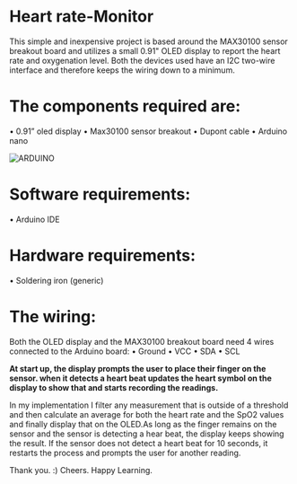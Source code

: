 # Heart rate-Monitor
 
This simple and inexpensive project is based around the MAX30100 sensor breakout board and utilizes a small 0.91" OLED display to report the heart rate and oxygenation level.
Both the devices used have an I2C two-wire interface and therefore keeps the wiring down to a minimum.

# The components required are:
 •	0.91” oled display
 •	Max30100 sensor breakout
 •	Dupont cable
 •	Arduino nano
 
 ![ARDUINO](https://images-wixmp-ed30a86b8c4ca887773594c2.wixmp.com/f/c82b5815-a4a2-4540-8dcd-d9fa8166dafa/da06lj6-9012becd-723d-4800-9c10-667ec0385708.jpg/v1/fill/w_1600,h_675,q_75,strp/minimal_arduino_wallpaper_2560x1080_by_dssdiego_da06lj6-fullview.jpg?token=eyJ0eXAiOiJKV1QiLCJhbGciOiJIUzI1NiJ9.eyJzdWIiOiJ1cm46YXBwOiIsImlzcyI6InVybjphcHA6Iiwib2JqIjpbW3siaGVpZ2h0IjoiPD02NzUiLCJwYXRoIjoiXC9mXC9jODJiNTgxNS1hNGEyLTQ1NDAtOGRjZC1kOWZhODE2NmRhZmFcL2RhMDZsajYtOTAxMmJlY2QtNzIzZC00ODAwLTljMTAtNjY3ZWMwMzg1NzA4LmpwZyIsIndpZHRoIjoiPD0xNjAwIn1dXSwiYXVkIjpbInVybjpzZXJ2aWNlOmltYWdlLm9wZXJhdGlvbnMiXX0.zQD30vRSwuSArSk8Rqrw7GJQfBwAPl96VGi3JLEJ9Uc)
 
# Software requirements:
 •	Arduino IDE

# Hardware requirements:
 •	Soldering iron (generic)

# The wiring:
 Both the OLED display and the MAX30100 breakout board need 4 wires connected to the Arduino board:
 •	Ground
 •	VCC
 •	SDA
 •	SCL
 
**At start up, the display prompts the user to place their finger on the sensor. when it detects a heart beat updates the heart symbol on the display to show that and starts recording the readings.**

In my implementation I filter any measurement that is outside of a threshold and then calculate an average for both the heart rate and the SpO2 values and finally display that on the OLED.As long as the finger remains on the sensor and the sensor is detecting a hear beat, the display keeps showing the result. If the sensor does not detect a heart beat for 10 seconds, it restarts the process and prompts the user for another reading.



Thank you. :)
Cheers.
Happy Learning.










 


